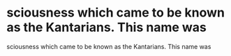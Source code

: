 # sciousness which came to be known as the Kantarians. This name was

sciousness which came to be known as the Kantarians. This name was